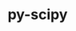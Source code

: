 ---
title: "py-scipy"
layout: cache
categories: [package, develop-2023-09-10]
meta: {"versions": ["1.10.1", "1.11.2", "1.5.4"], "compilers": ["apple-clang@=14.0.0", "gcc@=11.1.0", "gcc@=11.3.0", "gcc@=12.1.0"], "oss": ["ubuntu20.04", "ubuntu22.04", "ventura"], "platforms": ["darwin", "linux"], "targets": ["aarch64", "ppc64le", "x86_64_v3"], "stacks": ["e4s", "e4s-power", "ml-darwin-aarch64-mps", "ml-linux-x86_64-cpu", "ml-linux-x86_64-cuda", "ml-linux-x86_64-rocm", "root", "tutorial"], "num_specs": 16, "num_specs_by_stack": {"root": 16, "ml-darwin-aarch64-mps": 3, "e4s-power": 3, "e4s": 3, "ml-linux-x86_64-cpu": 5, "ml-linux-x86_64-cuda": 5, "ml-linux-x86_64-rocm": 4, "tutorial": 1}}
spec_details: [{"hash": "bioyou3kiblawawk7h4ghnwzmc3osjz3", "compiler": "apple-clang@=14.0.0", "versions": ["1.10.1"], "os": "ventura", "platform": "darwin", "target": "aarch64", "variants": ["build_system=python_pip"], "stacks": ["root", "ml-darwin-aarch64-mps"], "size": "-", "tarball": "https://binaries.spack.io/develop-2023-09-10/build_cache/darwin-ventura-aarch64/apple-clang-14.0.0/py-scipy-1.10.1/darwin-ventura-aarch64-apple-clang-14.0.0-py-scipy-1.10.1-bioyou3kiblawawk7h4ghnwzmc3osjz3.spack"}, {"hash": "d6jrrea3ruoq4klfczlcndvtpqni3j3x", "compiler": "apple-clang@=14.0.0", "versions": ["1.11.2"], "os": "ventura", "platform": "darwin", "target": "aarch64", "variants": ["build_system=python_pip"], "stacks": ["root", "ml-darwin-aarch64-mps"], "size": "-", "tarball": "https://binaries.spack.io/develop-2023-09-10/build_cache/darwin-ventura-aarch64/apple-clang-14.0.0/py-scipy-1.11.2/darwin-ventura-aarch64-apple-clang-14.0.0-py-scipy-1.11.2-d6jrrea3ruoq4klfczlcndvtpqni3j3x.spack"}, {"hash": "zrtb34nhuxqnw3yvljoogzv6szmntgav", "compiler": "apple-clang@=14.0.0", "versions": ["1.11.2"], "os": "ventura", "platform": "darwin", "target": "aarch64", "variants": ["build_system=python_pip"], "stacks": ["root", "ml-darwin-aarch64-mps"], "size": "-", "tarball": "https://binaries.spack.io/develop-2023-09-10/build_cache/darwin-ventura-aarch64/apple-clang-14.0.0/py-scipy-1.11.2/darwin-ventura-aarch64-apple-clang-14.0.0-py-scipy-1.11.2-zrtb34nhuxqnw3yvljoogzv6szmntgav.spack"}, {"hash": "nkm7jda7b3jydxyxbgcduedwgrnfwqfs", "compiler": "gcc@=11.1.0", "versions": ["1.10.1"], "os": "ubuntu20.04", "platform": "linux", "target": "ppc64le", "variants": ["build_system=python_pip"], "stacks": ["root", "e4s-power"], "size": "-", "tarball": "https://binaries.spack.io/develop-2023-09-10/build_cache/linux-ubuntu20.04-ppc64le/gcc-11.1.0/py-scipy-1.10.1/linux-ubuntu20.04-ppc64le-gcc-11.1.0-py-scipy-1.10.1-nkm7jda7b3jydxyxbgcduedwgrnfwqfs.spack"}, {"hash": "qzio7qmemqiaxje7ewdibfs5kg4qhqek", "compiler": "gcc@=11.1.0", "versions": ["1.10.1"], "os": "ubuntu20.04", "platform": "linux", "target": "ppc64le", "variants": ["build_system=python_pip"], "stacks": ["root", "e4s-power"], "size": "-", "tarball": "https://binaries.spack.io/develop-2023-09-10/build_cache/linux-ubuntu20.04-ppc64le/gcc-11.1.0/py-scipy-1.10.1/linux-ubuntu20.04-ppc64le-gcc-11.1.0-py-scipy-1.10.1-qzio7qmemqiaxje7ewdibfs5kg4qhqek.spack"}, {"hash": "5d2k72aqg5au54gj7lhwcpqpje2ubcmk", "compiler": "gcc@=11.1.0", "versions": ["1.11.2"], "os": "ubuntu20.04", "platform": "linux", "target": "ppc64le", "variants": ["build_system=python_pip"], "stacks": ["root", "e4s-power"], "size": "-", "tarball": "https://binaries.spack.io/develop-2023-09-10/build_cache/linux-ubuntu20.04-ppc64le/gcc-11.1.0/py-scipy-1.11.2/linux-ubuntu20.04-ppc64le-gcc-11.1.0-py-scipy-1.11.2-5d2k72aqg5au54gj7lhwcpqpje2ubcmk.spack"}, {"hash": "o6zruqg3ehr3oss2zvc43zvwzl666lpx", "compiler": "gcc@=11.1.0", "versions": ["1.10.1"], "os": "ubuntu20.04", "platform": "linux", "target": "x86_64_v3", "variants": ["build_system=python_pip"], "stacks": ["root", "e4s"], "size": "-", "tarball": "https://binaries.spack.io/develop-2023-09-10/build_cache/linux-ubuntu20.04-x86_64_v3/gcc-11.1.0/py-scipy-1.10.1/linux-ubuntu20.04-x86_64_v3-gcc-11.1.0-py-scipy-1.10.1-o6zruqg3ehr3oss2zvc43zvwzl666lpx.spack"}, {"hash": "4unzps4y7qoqefqqneb65nfbqj4shk23", "compiler": "gcc@=11.1.0", "versions": ["1.10.1"], "os": "ubuntu20.04", "platform": "linux", "target": "x86_64_v3", "variants": ["build_system=python_pip"], "stacks": ["root", "e4s"], "size": "-", "tarball": "https://binaries.spack.io/develop-2023-09-10/build_cache/linux-ubuntu20.04-x86_64_v3/gcc-11.1.0/py-scipy-1.10.1/linux-ubuntu20.04-x86_64_v3-gcc-11.1.0-py-scipy-1.10.1-4unzps4y7qoqefqqneb65nfbqj4shk23.spack"}, {"hash": "migvzstk234ta7cjifalvnjztebfrjby", "compiler": "gcc@=11.1.0", "versions": ["1.11.2"], "os": "ubuntu20.04", "platform": "linux", "target": "x86_64_v3", "variants": ["build_system=python_pip"], "stacks": ["root", "e4s"], "size": "-", "tarball": "https://binaries.spack.io/develop-2023-09-10/build_cache/linux-ubuntu20.04-x86_64_v3/gcc-11.1.0/py-scipy-1.11.2/linux-ubuntu20.04-x86_64_v3-gcc-11.1.0-py-scipy-1.11.2-migvzstk234ta7cjifalvnjztebfrjby.spack"}, {"hash": "2azwvuxjdykhjdh24r35m3rgutyg4f2n", "compiler": "gcc@=11.3.0", "versions": ["1.10.1"], "os": "ubuntu22.04", "platform": "linux", "target": "x86_64_v3", "variants": ["build_system=python_pip"], "stacks": ["ml-linux-x86_64-cpu", "root"], "size": "-", "tarball": "https://binaries.spack.io/develop-2023-09-10/build_cache/linux-ubuntu22.04-x86_64_v3/gcc-11.3.0/py-scipy-1.10.1/linux-ubuntu22.04-x86_64_v3-gcc-11.3.0-py-scipy-1.10.1-2azwvuxjdykhjdh24r35m3rgutyg4f2n.spack"}, {"hash": "d7tcrqtfkpcxins4lqsjalf7nxdevvhr", "compiler": "gcc@=11.3.0", "versions": ["1.10.1"], "os": "ubuntu22.04", "platform": "linux", "target": "x86_64_v3", "variants": ["build_system=python_pip"], "stacks": ["root", "ml-linux-x86_64-cuda"], "size": "-", "tarball": "https://binaries.spack.io/develop-2023-09-10/build_cache/linux-ubuntu22.04-x86_64_v3/gcc-11.3.0/py-scipy-1.10.1/linux-ubuntu22.04-x86_64_v3-gcc-11.3.0-py-scipy-1.10.1-d7tcrqtfkpcxins4lqsjalf7nxdevvhr.spack"}, {"hash": "ihxpzwm5kctsgzbjpxin5aaiyyypnrse", "compiler": "gcc@=11.3.0", "versions": ["1.11.2"], "os": "ubuntu22.04", "platform": "linux", "target": "x86_64_v3", "variants": ["build_system=python_pip"], "stacks": ["ml-linux-x86_64-cpu", "root", "ml-linux-x86_64-rocm", "ml-linux-x86_64-cuda"], "size": "-", "tarball": "https://binaries.spack.io/develop-2023-09-10/build_cache/linux-ubuntu22.04-x86_64_v3/gcc-11.3.0/py-scipy-1.11.2/linux-ubuntu22.04-x86_64_v3-gcc-11.3.0-py-scipy-1.11.2-ihxpzwm5kctsgzbjpxin5aaiyyypnrse.spack"}, {"hash": "mhfzrplcbmrijcg2eu5ofvjjngupitdl", "compiler": "gcc@=11.3.0", "versions": ["1.5.4"], "os": "ubuntu22.04", "platform": "linux", "target": "x86_64_v3", "variants": ["build_system=python_pip"], "stacks": ["ml-linux-x86_64-cpu", "root", "ml-linux-x86_64-rocm", "ml-linux-x86_64-cuda"], "size": "-", "tarball": "https://binaries.spack.io/develop-2023-09-10/build_cache/linux-ubuntu22.04-x86_64_v3/gcc-11.3.0/py-scipy-1.5.4/linux-ubuntu22.04-x86_64_v3-gcc-11.3.0-py-scipy-1.5.4-mhfzrplcbmrijcg2eu5ofvjjngupitdl.spack"}, {"hash": "jk5ltotmtlpoyeqqwxqjjh26vyn2afct", "compiler": "gcc@=11.3.0", "versions": ["1.5.4"], "os": "ubuntu22.04", "platform": "linux", "target": "x86_64_v3", "variants": ["build_system=python_pip"], "stacks": ["ml-linux-x86_64-cpu", "root", "ml-linux-x86_64-rocm", "ml-linux-x86_64-cuda"], "size": "-", "tarball": "https://binaries.spack.io/develop-2023-09-10/build_cache/linux-ubuntu22.04-x86_64_v3/gcc-11.3.0/py-scipy-1.5.4/linux-ubuntu22.04-x86_64_v3-gcc-11.3.0-py-scipy-1.5.4-jk5ltotmtlpoyeqqwxqjjh26vyn2afct.spack"}, {"hash": "jjmpf7qamq7yiucueg3zkkrxfyqsfj6b", "compiler": "gcc@=11.3.0", "versions": ["1.11.2"], "os": "ubuntu22.04", "platform": "linux", "target": "x86_64_v3", "variants": ["build_system=python_pip"], "stacks": ["ml-linux-x86_64-cpu", "root", "ml-linux-x86_64-rocm", "ml-linux-x86_64-cuda"], "size": "-", "tarball": "https://binaries.spack.io/develop-2023-09-10/build_cache/linux-ubuntu22.04-x86_64_v3/gcc-11.3.0/py-scipy-1.11.2/linux-ubuntu22.04-x86_64_v3-gcc-11.3.0-py-scipy-1.11.2-jjmpf7qamq7yiucueg3zkkrxfyqsfj6b.spack"}, {"hash": "obyvx5pj26spsn3gmfow7xbrvumjvnwe", "compiler": "gcc@=12.1.0", "versions": ["1.11.2"], "os": "ubuntu22.04", "platform": "linux", "target": "x86_64_v3", "variants": ["build_system=python_pip"], "stacks": ["root", "tutorial"], "size": "-", "tarball": "https://binaries.spack.io/develop-2023-09-10/build_cache/linux-ubuntu22.04-x86_64_v3/gcc-12.1.0/py-scipy-1.11.2/linux-ubuntu22.04-x86_64_v3-gcc-12.1.0-py-scipy-1.11.2-obyvx5pj26spsn3gmfow7xbrvumjvnwe.spack"}]
---